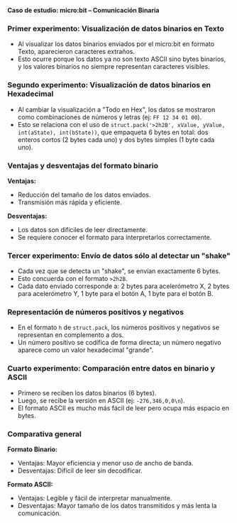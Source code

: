 **Caso de estudio: micro:bit – Comunicación Binaria**

###  Primer experimento: Visualización de datos binarios en Texto
- Al visualizar los datos binarios enviados por el micro:bit en formato Texto, aparecieron caracteres extraños.
- Esto ocurre porque los datos ya no son texto ASCII sino bytes binarios, y los valores binarios no siempre representan caracteres visibles.

###  Segundo experimento: Visualización de datos binarios en Hexadecimal
- Al cambiar la visualización a "Todo en Hex", los datos se mostraron como combinaciones de números y letras (ej: `FF 12 34 01 00`).
- Esto se relaciona con el uso de `struct.pack('>2h2B', xValue, yValue, int(aState), int(bState))`, que empaqueta 6 bytes en total: dos enteros cortos (2 bytes cada uno) y dos bytes simples (1 byte cada uno).

### Ventajas y desventajas del formato binario
**Ventajas:**
- Reducción del tamaño de los datos enviados.
- Transmisión más rápida y eficiente.

**Desventajas:**
- Los datos son difíciles de leer directamente.
- Se requiere conocer el formato para interpretarlos correctamente.

### Tercer experimento: Envío de datos sólo al detectar un "shake"
- Cada vez que se detecta un "shake", se envían exactamente 6 bytes.
- Esto concuerda con el formato `>2h2B`.
- Cada dato enviado corresponde a: 2 bytes para acelerómetro X, 2 bytes para acelerómetro Y, 1 byte para el botón A, 1 byte para el botón B.

###  Representación de números positivos y negativos
- En el formato `h` de `struct.pack`, los números positivos y negativos se representan en complemento a dos.
- Un número positivo se codifica de forma directa; un número negativo aparece como un valor hexadecimal "grande".

###  Cuarto experimento: Comparación entre datos en binario y ASCII
- Primero se reciben los datos binarios (6 bytes).
- Luego, se recibe la versión en ASCII (ej: `-276,346,0,0\n`).
- El formato ASCII es mucho más fácil de leer pero ocupa más espacio en bytes.

###  Comparativa general

**Formato Binario:**
- Ventajas: Mayor eficiencia y menor uso de ancho de banda.
- Desventajas: Difícil de leer sin decodificar.

**Formato ASCII:**
- Ventajas: Legible y fácil de interpretar manualmente.
- Desventajas: Mayor tamaño de los datos transmitidos y más lenta la comunicación.

